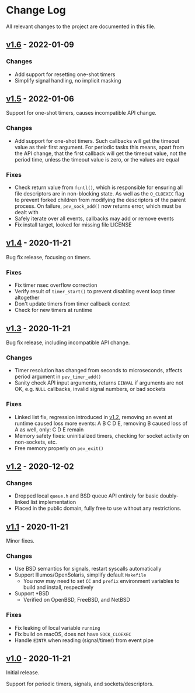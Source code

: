 Change Log
==========

All relevant changes to the project are documented in this file.


[v1.6][] - 2022-01-09
---------------------

### Changes
  * Add support for resetting one-shot timers
  * Simplify signal handling, no implicit masking


[v1.5][] - 2022-01-06
---------------------

Support for one-shot timers, causes incompatible API change.

### Changes
  * Add support for one-shot timers.  Such callbacks will get the
    timeout value as their first argument.  For periodic tasks this
	means, apart from the API change, that the first callback will
	get the timeout value, not the period time, unless the timeout
	value is zero, or the values are equal

### Fixes
  * Check return value from `fcntl()`, which is responsible for
    ensuring all file descriptors are in non-blocking state.  As well
    as the `O_CLOEXEC` flag to prevent forked children from modifying
    the descriptors of the parent process.  On failure, `pev_sock_add()`
    now returns error, which must be dealt with
  * Safely iterate over all events, callbacks may add or remove events
  * Fix install target, looked for missing file LICENSE


[v1.4][] - 2020-11-21
---------------------

Bug fix release, focusing on timers.

### Fixes
  * Fix timer nsec overflow correction
  * Verify result of `timer_start()` to prevent disabling event loop
    timer altogether
  * Don't update timers from timer callback context
  * Check for new timers at runtime


[v1.3][] - 2020-11-21
---------------------

Bug fix release, including incompatible API change.

### Changes
  * Timer resolution has changed from seconds to microseconds, affects
    period argument in `pev_timer_add()`
  * Sanity check API input arguments, returns `EINVAL` if arguments
    are not OK, e.g. `NULL` callbacks, invalid signal numbers, or bad
    sockets
### Fixes
  * Linked list fix, regression introduced in [v1.2][], removing an
    event at runtime caused loss more events: A B C D E, removing B
    caused loss of A as well, only: C D E remain
  * Memory safety fixes: uninitialized timers, checking for socket
    activity on non-sockets, etc.
  * Free memory properly on `pev_exit()`


[v1.2][] - 2020-12-02
---------------------

### Changes
  * Dropped local `queue.h` and BSD queue API entirely for basic
    doubly-linked list implementation
  * Placed in the public domain, fully free to use without any
    restrictions.


[v1.1][] - 2020-11-21
---------------------

Minor fixes.

### Changes
  * Use BSD semantics for signals, restart syscalls automatically
  * Support Illumos/OpenSolaris, simplify default `Makefile`
    * You now may need to set `CC` and `prefix` environment variables
      to build and install, respectively
  * Support *BSD
    * Verified on OpenBSD, FreeBSD, and NetBSD

### Fixes
  * Fix leaking of local variable `running`
  * Fix build on macOS, does not have `SOCK_CLOEXEC`
  * Handle `EINTR` when reading (signal/timer) from event pipe


[v1.0][] - 2020-11-21
---------------------

Initial release.

Support for periodic timers, signals, and sockets/descriptors.


[UNRELEASED]: https://github.com/troglobit/pev/compare/v1.6...HEAD
[v1.6]: https://github.com/troglobit/pev/compare/v1.5...v1.6
[v1.5]: https://github.com/troglobit/pev/compare/v1.4...v1.5
[v1.4]: https://github.com/troglobit/pev/compare/v1.3...v1.4
[v1.3]: https://github.com/troglobit/pev/compare/v1.2...v1.3
[v1.2]: https://github.com/troglobit/pev/compare/v1.1...v1.2
[v1.1]: https://github.com/troglobit/pev/compare/v1.0...v1.1
[v1.0]: https://github.com/troglobit/pev/compare/TAIL...v1.0
